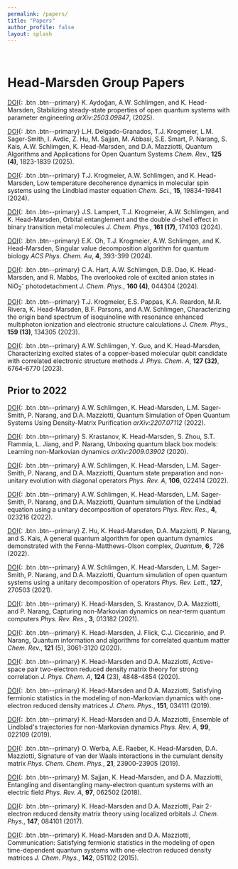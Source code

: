 ```yaml
---
permalink: /papers/
title: "Papers"
author_profile: false
layout: splash
---
```


<br>

# Head-Marsden Group Papers

[DOI](https://arxiv.org/abs/2503.09847){: .btn .btn--primary}
K. Aydoğan, A.W. Schlimgen, and K. Head-Marsden, Stabilizing steady-state properties of open quantum systems with parameter engineering   *arXiv:2503.09847*, (2025).
 
[DOI](https://pubs.acs.org/doi/10.1021/acs.chemrev.4c00428){: .btn .btn--primary}
 L.H. Delgado-Granados, T.J. Krogmeier, L.M. Sager-Smith, I. Avdic, Z. Hu, M. Sajjan, M. Abbasi, S.E. Smart, P. Narang, S. Kais, A.W. Schlimgen, K. Head-Marsden, and D.A. Mazziotti, Quantum Algorithms and Applications for Open Quantum Systems  *Chem. Rev.*, **125 (4)**, 1823-1839 (2025).

[DOI](https://pubs.rsc.org/en/Content/ArticleLanding/2024/SC/D4SC05627B){: .btn .btn--primary}
T.J. Krogmeier, A.W. Schlimgen, and K. Head-Marsden, Low temperature decoherence dynamics in molecular spin systems using the Lindblad master equation  *Chem. Sci.*, **15**, 19834-19841 (2024).

[DOI](https://doi.org/10.1063/5.0232316){: .btn .btn--primary}
J.S. Lampert, T.J. Krogmeier, A.W. Schlimgen, and K. Head-Marsden, Orbital entanglement and the double *d*-shell effect in binary transition metal molecules  *J. Chem. Phys.*, **161 (17)**, 174103 (2024).

[DOI](https://pubs.acs.org/doi/10.1021/acsphyschemau.4c00018){: .btn .btn--primary}
E.K. Oh, T.J. Krogmeier, A.W. Schlimgen, and K. Head-Marsden, Singular value decomposition algorithm for quantum biology *ACS Phys. Chem. Au*, **4**, 393-399 (2024).

[DOI](https://doi.org/10.1063/5.0188066){: .btn .btn--primary}
C.A. Hart, A.W. Schlimgen, D.B. Dao, K. Head-Marsden, and R. Mabbs, The overlooked role of excited anion states in NiO<sub>2</sub><sup>-</sup> photodetachment
*J. Chem. Phys.*, **160 (4)**, 044304 (2024).

[DOI](https://doi.org/10.1063/5.0168421){: .btn .btn--primary}
T.J. Krogmeier, E.S. Pappas, K.A. Reardon, M.R. Rivera, K. Head-Marsden,
B.F. Parsons, and A.W. Schlimgen, Characterizing the origin band spectrum of isoquinoline with resonance enhanced multiphoton ionization and electronic structure calculations
*J. Chem. Phys.*, **159 (13)**, 134305 (2023).

[DOI](https://pubs.acs.org/doi/full/10.1021/acs.jpca.3c03827){: .btn .btn--primary}
A.W. Schlimgen, Y. Guo, and K. Head-Marsden, Characterizing excited states of a copper-based molecular qubit candidate with correlated electronic structure methods
*J. Phys. Chem. A*,  **127 (32)**, 6764-6770 (2023).

## Prior to 2022

[DOI](https://arxiv.org/abs/2207.07112){: .btn .btn--primary}
A.W. Schlimgen, K. Head-Marsden, L.M. Sager-Smith, P. Narang, and D.A. Mazziotti, Quantum Simulation of Open Quantum Systems Using Density-Matrix Purification
*arXiv:2207.07112* (2022).

[DOI](https://arxiv.org/abs/2009.03902){: .btn .btn--primary}
S. Krastanov, K. Head-Marsden, S. Zhou, S.T. Flammia, L. Jiang, and P. Narang, Unboxing quantum black box models: Learning non-Markovian dynamics
*arXiv:2009.03902* (2020).

[DOI](https://journals.aps.org/pra/abstract/10.1103/PhysRevA.106.022414){: .btn .btn--primary}
A.W. Schlimgen, K. Head-Marsden, L.M. Sager-Smith, P. Narang, and D.A. Mazziotti, Quantum state preparation and non-unitary evolution with diagonal operators *Phys. Rev. A*, **106**, 022414 (2022).

[DOI](https://doi.org/10.1103/PhysRevResearch.4.023216){: .btn .btn--primary}
A.W. Schlimgen, K. Head-Marsden, L.M. Sager-Smith, P. Narang, and D.A. Mazziotti, 
Quantum simulation of the Lindblad equation using a unitary decomposition of operators
*Phys. Rev. Res.*, **4**, 023216 (2022).

[DOI](https://doi.org/10.22331/q-2022-05-30-726){: .btn .btn--primary}
Z. Hu, K. Head-Marsden, D.A. Mazziotti, P. Narang, and S. Kais, A general quantum algorithm for open quantum dynamics demonstrated with the Fenna-Matthews-Olson complex, *Quantum*, **6**, 726 (2022).

[DOI](https://doi.org/10.1103/PhysRevLett.127.270503){: .btn .btn--primary}
A.W. Schlimgen, K. Head-Marsden, L.M. Sager-Smith, P. Narang, and D.A. Mazziotti, 
Quantum simulation of open quantum systems using a unitary decomposition of operators
*Phys. Rev. Lett.*, **127**, 270503 (2021).

[DOI](https://doi.org/10.1103/PhysRevResearch.3.013182){: .btn .btn--primary}
K. Head-Marsden, S. Krastanov, D.A. Mazziotti, and P. Narang, 
Capturing non-Markovian dynamics on near-term quantum computers
*Phys. Rev. Res.*, **3**, 013182 (2021).

[DOI](https://doi.org/10.1021/acs.chemrev.0c00620){: .btn .btn--primary}
K. Head-Marsden, J. Flick, C.J. Ciccarinio, and P. Narang, 
Quantum information and algorithms for correlated quantum matter
*Chem. Rev.*, **121** (5), 3061-3120 (2020).

[DOI](https://doi.org/10.1021/acs.jpca.0c01937){: .btn .btn--primary}
K. Head-Marsden and D.A. Mazziotti, 
Active-space pair two-electron reduced density matrix theory for strong correlation
*J. Phys. Chem. A*, **124** (23), 4848-4854 (2020).

[DOI](https://doi.org/10.1063/1.5100143){: .btn .btn--primary}
K. Head-Marsden and D.A. Mazziotti, 
Satisfying fermionic statistics in the modeling of non-Markovian dynamics with one-electron reduced density matrices
*J. Chem. Phys.*, **151**, 034111 (2019).

[DOI](https://doi.org/10.1103/PhysRevA.99.022109){: .btn .btn--primary}
K. Head-Marsden and D.A. Mazziotti, 
Ensemble of Lindblad's trajectories for non-Markovian dynamics
*Phys. Rev. A*, **99**, 022109 (2019).

[DOI](https://doi.org/10.1039/C9CP03361K ){: .btn .btn--primary}
O. Werba, A.E. Raeber, K. Head-Marsden, D.A. Mazziotti, 
Signature of van der Waals interactions in the cumulant density matrix
*Phys. Chem. Chem. Phys.*, **21**, 23900-23905 (2019).

[DOI](https://doi.org/10.1103/PhysRevA.97.062502){: .btn .btn--primary}
M. Sajjan, K. Head-Marsden, and D.A. Mazziotti, 
Entangling and disentangling many-electron quantum systems with an electric field
*Phys. Rev. A*, **97**, 062502 (2018).


[DOI](https://doi.org/10.1063/1.4999423){: .btn .btn--primary}
K. Head-Marsden and D.A. Mazziotti,
Pair 2-electron reduced density matrix theory using localized orbitals
*J. Chem. Phys.*, **147**, 084101 (2017).

[DOI](https://doi.org/10.1063/1.4906942){: .btn .btn--primary}
K. Head-Marsden and D.A. Mazziotti, 
Communication: Satisfying fermionic statistics in the modeling of open time-dependent quantum systems with one-electron reduced density matrices
*J. Chem. Phys.*, **142**, 051102 (2015).


